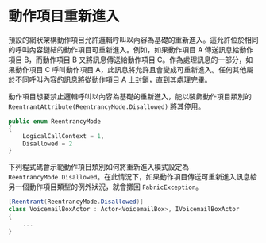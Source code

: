 <properties
   pageTitle="Azure Service Fabric Actor 重新進入"
   description="Azure Service Fabric Actor 重新進入簡介"
   services="service-fabric"
   documentationCenter=".net"
   authors="jessebenson"
   manager="timlt"
   editor=""/>

<tags
   ms.service="service-fabric"
   ms.devlang="dotnet"
   ms.topic="article"
   ms.tgt_pltfrm="NA"
   ms.workload="NA"
   ms.date="03/17/2015"
   ms.author="amanbha"/>


# 動作項目重新進入
預設的網狀架構動作項目允許邏輯呼叫以內容為基礎的重新進入。這允許位於相同的呼叫內容鏈結的動作項目可重新進入。例如，如果動作項目 A 傳送訊息給動作項目 B，而動作項目 B 又將訊息傳送給動作項目 C。作為處理訊息的一部分，如果動作項目 C 呼叫動作項目 A，此訊息將允許且會變成可重新進入。任何其他屬於不同呼叫內容的訊息將從動作項目 A 上封鎖，直到其處理完畢。

動作項目想要禁止邏輯呼叫以內容為基礎的重新進入，能以裝飾動作項目類別的 `ReentrantAttribute(ReentrancyMode.Disallowed)` 將其停用。

```csharp
public enum ReentrancyMode
{
    LogicalCallContext = 1,
    Disallowed = 2
}
```

下列程式碼會示範動作項目類別如何將重新進入模式設定為 `ReentrancyMode.Disallowed`。在此情況下，如果動作項目傳送可重新進入訊息給另一個動作項目類型的例外狀況，就會擲回 `FabricException`。

```csharp
[Reentrant(ReentrancyMode.Disallowed)]
class VoicemailBoxActor : Actor<VoicemailBox>, IVoicemailBoxActor
{
    ...
}
```
 

<!---HONumber=July15_HO2-->